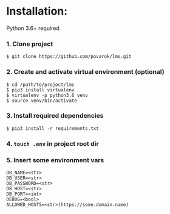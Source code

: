 
# Installation:
Python 3.6+ required

### 1. Clone project
```
$ git clone https://github.com/povarok/lms.git
```

### 2. Create and activate virtual environment (optional)
```
$ cd /path/to/project/lms
$ pip3 install virtualenv
$ virtualenv -p python3.6 venv
$ source venv/bin/activate
```

### 3. Install required dependencies
```
$ pip3 install -r requirements.txt
```

### 4. ```touch .env``` in project root dir
### 5. Insert some environment vars
```text
DB_NAME=<str>
DB_USER=<str>
DB_PASSWORD=<str>
DB_HOST=<str>
DB_PORT=<int>
DEBUG=<bool>
ALLOWED_HOSTS=<str>(https://some.domain.name)
```
